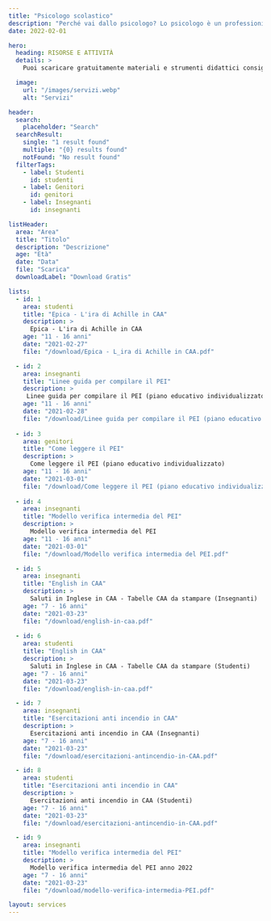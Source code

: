 ```yaml
---
title: "Psicologo scolastico"
description: "Perché vai dallo psicologo? Lo psicologo è un professionista del benessere psicofisico, qualificato nel fornire supporto in presenza o a distanza."
date: 2022-02-01

hero:
  heading: RISORSE E ATTIVITÀ
  details: > 
    Puoi scaricare gratuitamente materiali e strumenti didattici consigliati dallo <span>Psicologo</span> Scolastico

  image:
    url: "/images/servizi.webp"
    alt: "Servizi"

header:
  search:
    placeholder: "Search"
  searchResult:
    single: "1 result found"
    multiple: "{0} results found"
    notFound: "No result found"
  filterTags:
    - label: Studenti
      id: studenti
    - label: Genitori
      id: genitori
    - label: Insegnanti
      id: insegnanti

listHeader:
  area: "Area"
  title: "Titolo"
  description: "Descrizione"
  age: "Età"
  date: "Data"
  file: "Scarica"
  downloadLabel: "Download Gratis"

lists:
  - id: 1
    area: studenti
    title: "Epica - L'ira di Achille in CAA"
    description: >
      Epica - L'ira di Achille in CAA
    age: "11 - 16 anni"
    date: "2021-02-27"
    file: "/download/Epica - L_ira di Achille in CAA.pdf"

  - id: 2
    area: insegnanti
    title: "Linee guida per compilare il PEI"
    description: >
     Linee guida per compilare il PEI (piano educativo individualizzato)
    age: "11 - 16 anni"
    date: "2021-02-28"
    file: "/download/Linee guida per compilare il PEI (piano educativo individualizzato).pdf"
  
  - id: 3
    area: genitori
    title: "Come leggere il PEI"
    description: >
      Come leggere il PEI (piano educativo individualizzato)
    age: "11 - 16 anni"
    date: "2021-03-01"
    file: "/download/Come leggere il PEI (piano educativo individualizzato).pdf"
  
  - id: 4 
    area: insegnanti
    title: "Modello verifica intermedia del PEI"
    description: >
      Modello verifica intermedia del PEI
    age: "11 - 16 anni"
    date: "2021-03-01"
    file: "/download/Modello verifica intermedia del PEI.pdf"

  - id: 5
    area: insegnanti
    title: "English in CAA"
    description: >
      Saluti in Inglese in CAA - Tabelle CAA da stampare (Insegnanti)
    age: "7 - 16 anni"
    date: "2021-03-23"
    file: "/download/english-in-caa.pdf"
    
  - id: 6
    area: studenti
    title: "English in CAA"
    description: >
      Saluti in Inglese in CAA - Tabelle CAA da stampare (Studenti)
    age: "7 - 16 anni"
    date: "2021-03-23"
    file: "/download/english-in-caa.pdf"    

  - id: 7
    area: insegnanti
    title: "Esercitazioni anti incendio in CAA"
    description: >
      Esercitazioni anti incendio in CAA (Insegnanti)
    age: "7 - 16 anni"
    date: "2021-03-23"
    file: "/download/esercitazioni-antincendio-in-CAA.pdf"

  - id: 8
    area: studenti
    title: "Esercitazioni anti incendio in CAA"
    description: >
      Esercitazioni anti incendio in CAA (Studenti)
    age: "7 - 16 anni"
    date: "2021-03-23"
    file: "/download/esercitazioni-antincendio-in-CAA.pdf"

  - id: 9
    area: insegnanti
    title: "Modello verifica intermedia del PEI"
    description: >
      Modello verifica intermedia del PEI anno 2022
    age: "7 - 16 anni"
    date: "2021-03-23"
    file: "/download/modello-verifica-intermedia-PEI.pdf"

layout: services
---
```

